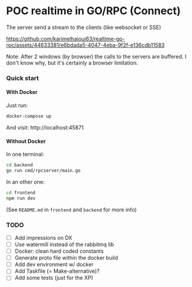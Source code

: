 # POC realtime in GO/RPC (Connect)

The server send a stream to the clients (like websocket or SSE)

https://github.com/karimelhajoui63/realtime-go-rpc/assets/44633381/e6bdada5-4047-4eba-9f2f-e136cdb11583

Note: After 2 windows (by browser) the calls to the servers are buffered. I don't know why, but it's certainly a browser limitation.

### Quick start

#### With Docker

Just run:
```sh
docker-compose up
```

And visit: http://localhost:45871

#### Without Docker

In one terminal:
```sh
cd backend
go run cmd/rpcserver/main.go
```

In an other one:
```sh
cd frontend
npm run dev
```

(See `README.md` in `frontend` and `backend` for more info)

### TODO 

 - [ ] Add impressions on DX
 - [ ] Use watermill instead of the rabbitmq lib
 - [ ] Docker: clean hard coded constants
 - [ ] Generate proto file within the docker build
 - [ ] Add dev environment w/ docker
 - [ ] Add Taskfile (= Make-alternative)?
 - [ ] Add some tests (just for the XP)